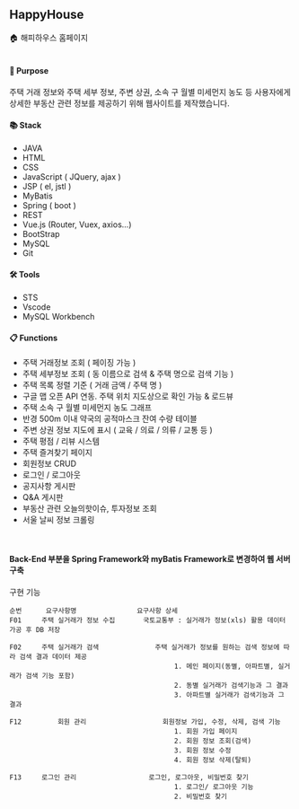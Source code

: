 ## HappyHouse
:house: 해피하우스 홈페이지
<br>
<br>

#### 📝 Purpose

주택 거래 정보와 주택 세부 정보, 주변 상권, 소속 구 월별 미세먼지 농도 등 사용자에게 상세한 부동산 관련 정보를 제공하기 위해 웹사이트를 제작했습니다.
<br>

#### 📚 Stack

- JAVA
- HTML
- CSS
- JavaScript ( JQuery, ajax )
- JSP ( el, jstl )
- MyBatis
- Spring ( boot )
- REST
- Vue.js (Router, Vuex, axios...)
- BootStrap
- MySQL
- Git


#### 🛠 Tools

- STS
- Vscode
- MySQL Workbench


#### 📋 Functions

- 주택 거래정보 조회 ( 페이징 가능 )
- 주택 세부정보 조회 ( 동 이름으로 검색 & 주택 명으로 검색 기능 )
- 주택 목록 정렬 기준 ( 거래 금액 / 주택 명 )
- 구글 맵 오픈 API 연동. 주택 위치 지도상으로 확인 가능 & 로드뷰
- 주택 소속 구 월별 미세먼지 농도 그래프
- 반경 500m 이내 약국의 공적마스크 잔여 수량 테이블
- 주변 상권 정보 지도에 표시 ( 교육 / 의료 / 의류 / 교통 등 )
- 주택 평점 / 리뷰 시스템
- 주택 즐겨찾기 페이지
- 회원정보 CRUD
- 로그인 / 로그아웃
- 공지사항 게시판
- Q&A 게시판
- 부동산 관련 오늘의핫이슈, 투자정보 조회
- 서울 날씨 정보 크롤링
<br>

#### Back-End 부분을 Spring Framework와 myBatis Framework로 변경하여 웹 서버 구축

구현 기능

    순번		요구사항명				요구사항 상세
    F01		주택 실거래가 정보 수집	    국토교통부 : 실거래가 정보(xls) 활용 데이터 가공 후 DB 저장

    F02		주택 실거래가 검색	        	주택 실거래가 정보를 원하는 검색 정보에 따라 검색 결과 데이터 제공
							                 1. 메인 페이지(동별, 아파트별, 실거래가 검색 기능 포함)
							                 2. 동별 실거래가 검색기능과 그 결과
							                 3. 아파트별 실거래가 검색기능과 그 결과

    F12     	회원 관리		    		회원정보 가입, 수정, 삭제, 검색 기능
						                     1. 회원 가입 페이지
							                 2. 회원 정보 조회(검색)
							                 3. 회원 정보 수정
							                 4. 회원 정보 삭제(탈퇴)

    F13		로그인 관리		        	로그인, 로그아웃, 비밀번호 찾기
							                 1. 로그인/ 로그아웃 기능
							                 2. 비밀번호 찾기
							                 
							                 

